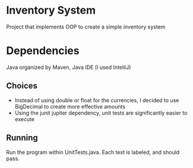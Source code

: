 # Inventory System
Project that implements OOP to create a simple inventory system

# Dependencies
Java organized by Maven, Java IDE (I used IntelliJ)

## Choices
- Instead of using double or float for the currencies, I decided to use BigDecimal
to create more effective amounts
- Using the junit jupiter dependency, unit tests are significantly easier to execute

## Running
Run the program within UnitTests.java. Each test is labeled, and should pass. 